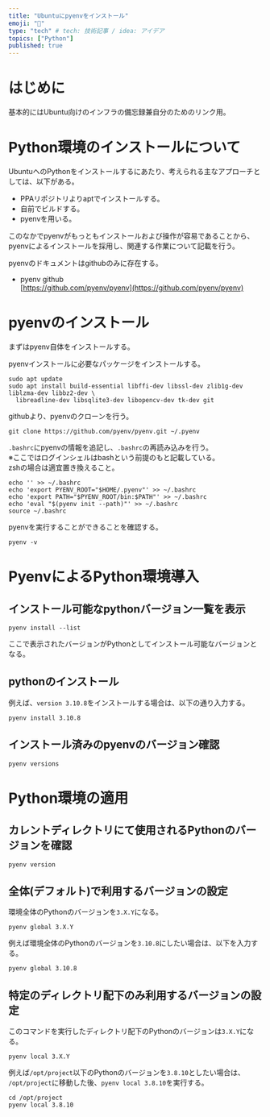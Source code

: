 ```yaml
---
title: "Ubuntuにpyenvをインストール"
emoji: "👋"
type: "tech" # tech: 技術記事 / idea: アイデア
topics: ["Python"]
published: true
---
```


# はじめに

基本的にはUbuntu向けのインフラの備忘録兼自分のためのリンク用。

# Python環境のインストールについて

UbuntuへのPythonをインストールするにあたり、考えられる主なアプローチとしては、以下がある。

- PPAリポジトリよりaptでインストールする。
- 自前でビルドする。
- pyenvを用いる。

このなかでpyenvがもっともインストールおよび操作が容易であることから、pyenvによるインストールを採用し、関連する作業について記載を行う。

pyenvのドキュメントはgithubのみに存在する。

- pyenv github  
  [https://github.com/pyenv/pyenv](https://github.com/pyenv/pyenv)


# pyenvのインストール

まずはpyenv自体をインストールする。


pyenvインストールに必要なパッケージをインストールする。

```bash:terminal
sudo apt update
sudo apt install build-essential libffi-dev libssl-dev zlib1g-dev liblzma-dev libbz2-dev \
  libreadline-dev libsqlite3-dev libopencv-dev tk-dev git
```

githubより、pyenvのクローンを行う。

```bash:terminal
git clone https://github.com/pyenv/pyenv.git ~/.pyenv
```

`.bashrc`にpyenvの情報を追記し、`.bashrc`の再読み込みを行う。  
※ここではログインシェルはbashという前提のもと記載している。  
zshの場合は適宜置き換えること。

```bash:terminal
echo '' >> ~/.bashrc
echo 'export PYENV_ROOT="$HOME/.pyenv"' >> ~/.bashrc
echo 'export PATH="$PYENV_ROOT/bin:$PATH"' >> ~/.bashrc
echo 'eval "$(pyenv init --path)"' >> ~/.bashrc
source ~/.bashrc
```

pyenvを実行することができることを確認する。

```bash:terminal
pyenv -v 
```

# PyenvによるPython環境導入

## インストール可能なpythonバージョン一覧を表示

```bash:terminal
pyenv install --list
```

ここで表示されたバージョンがPythonとしてインストール可能なバージョンとなる。

## pythonのインストール

例えば、`version 3.10.8`をインストールする場合は、以下の通り入力する。

```bash:terminal
pyenv install 3.10.8
```

## インストール済みのpyenvのバージョン確認

```bash:terminal
pyenv versions
```

# Python環境の適用

## カレントディレクトリにて使用されるPythonのバージョンを確認

```bash:terminal
pyenv version
```

## 全体(デフォルト)で利用するバージョンの設定

環境全体のPythonのバージョンを`3.X.Y`になる。

```bash:terminal
pyenv global 3.X.Y
```

例えば環境全体のPythonのバージョンを`3.10.8`にしたい場合は、以下を入力する。

```bash:terminal
pyenv global 3.10.8
```

## 特定のディレクトリ配下のみ利用するバージョンの設定

このコマンドを実行したディレクトリ配下のPythonのバージョンは`3.X.Y`になる。

```bash:terminal
pyenv local 3.X.Y
```

例えば`/opt/project`以下のPythonのバージョンを`3.8.10`としたい場合は、
`/opt/project`に移動した後、`pyenv local 3.8.10`を実行する。

```bash:terminal
cd /opt/project
pyenv local 3.8.10
```
